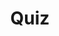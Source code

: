---
title: "Quiz"
passing_percentage: 70
layout: "test"
type: "test"
questions:
  - id: "q1"
    text: "Which filter should be used for the label to display only your tutorial resources?"
    type: "single-answer"
    marks: 2
    options:
      - id: "a"
        text: "app=wordpress"
      - id: "b"
        text: "dev=tutorial"
        is_correct: true
      - id: "c"
        text: "env=production"
      - id: "d"
        text: "service=web"
  - id: "q2"
    text: "Which resource kinds should be selected in the filter to view all deployed resources? (Select all that apply)"
    type: "multiple-answers"
    marks: 2
    options:
      - id: "a"
        text: "Deployment"
        is_correct: true
      - id: "b"
        text: "PersistentVolume"
        is_correct: true
      - id: "c"
        text: "Ingress"
      - id: "d"
        text: "NetworkPolicy"
  - id: "q3"
    text: "What action removes resources from the cluster?"
    type: "short_answer" 
    marks: 2
    correct_answer: "Undeploy" 
---